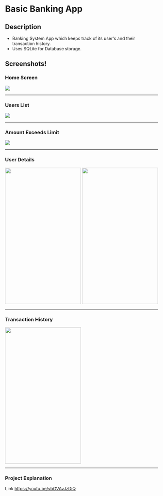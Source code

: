 # Basic Banking App

## Description
* Banking System App which keeps track of its user's and their transaction history.
* Uses SQLite for Database storage.

## Screenshots!

### Home Screen 
<img 
src="https://github.com/iamanas1111/Basic-Banking-App/blob/main/ss/Home%20Layout.jpg">

------------------------------------------

### Users List 
<img 
src="https://github.com/iamanas1111/Basic-Banking-App/blob/main/ss/User%20List.jpg">

------------------------------------------

### Amount Exceeds Limit
<img 
src="https://github.com/iamanas1111/Basic-Banking-App/blob/main/ss/Amount%20exceeds%20limit.jpg">

------------------------------------------

### User Details
<img 
src="https://github.com/iamanas1111/Basic-Banking-App/blob/main/ss/User%20Details.jpg" width ="250px" height ="450px"> 
<img 
src="https://github.com/iamanas1111/Basic-Banking-App/blob/main/ss/Enter%20amount.jpg" width ="250px" height ="450px">   

------------------------------------------

### Transaction History
<img 
src="https://github.com/iamanas1111/Basic-Banking-App/blob/main/ss/Transaction%20History.jpg" width ="250px" height ="450px">

------------------------------------------



### Project Explanation 
Link https://youtu.be/vbGVAvJzDiQ

